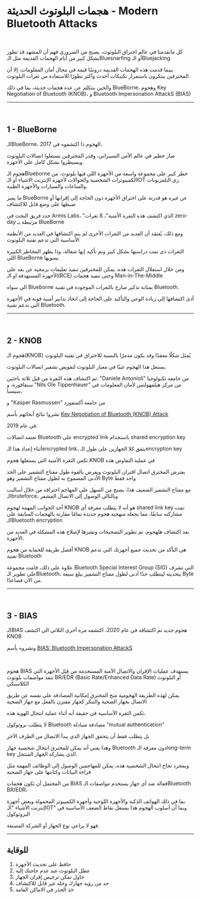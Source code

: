 # هجمات البلوتوث الحديثة - Modern Bluetooth Attacks
<br>

كل ماتقدمنا في عالم اختراق البلوتوث، يصبح من الضروري فهم أن المشهد قد تطور بشكل كبير من أيام الهجمات القديمة مثل الـBluesnarfing أو الـBluejacking

بينما قدمت هذه الهجمات القديمة دروسًا قيمة في مجال أمان المعلومات، إلا أن المخترقين يبتكرون باستمرار تكنيكات أحدث وأكثر تطورًا للاستفادة من ثغرات البلوتوث.

والحين بنتكلم عن عدة هجمات حديثة، بما في ذلك BlueBorne، وهجوم Key Negotiation of Bluetooth (KNOB)، و Bluetooth Impersonation AttackS (BIAS)
<hr>

 <br>

 ## 1 - BlueBorne

الـBlueBorne، الهجوم ذا اكتشفوه في 2017،

 صار خطير في عالم الأمن السيبراني، وقدر المخترقين يستغلوا اتصالات البلوتوث ويسيطروا بشكل كامل على الأجهزة.

 هجوم الـBlueborne  خطر كبير على مجموعة واسعة من الأجهزة اللي فيها بلوتوث. من الكمبيوترات الشخصية والجوالات لأجهزة الإنترنت الاشياء او الـIOT زي التلفزيونات والساعات والسيارات والأجهزة الطبية.

ما يميز BlueBorne عن غيره هو قدرته على اختراق الأجهزة دون الحاجة إلى إقرانها أو ضبطها على وضع قابل للاكتشاف

 حدد فريق البحث في Armis Labs، "الذي اكتشف هذه الثغرة الأمنية"، 8 ثغرات zero-day مرتبطة بـ BlueBorne

ومع ذلك، يُعتقد أن العديد من الثغرات الأخرى لم يتم اكتشافها في العديد من الأنظمة الأساسية التي تدعم تقنية البلوتوث


الثغرات ذي تمت دراستها بشكل كبير وتم تأكيد إنها شغالة، وذا يظهر المخاطر الكبيرة اللي BlueBorne يسويها

ومن خلال استغلال الثغرات هذه، يمكن للمخترقين تنفيذ تعليمات برمجية عن بعد على الأجهزة  المستهدفة او الـ(RCE) وحتى تنفيذ هجمات Man-in-The-Middle


 الي سواه Blueborne بمثابة تذكير صارخ بالثغرات الموجودة في تقنية Bluetooth.

 أدى اكتشافها إلى زيادة الوعي والتأكيد على الحاجة إلى اتخاذ تدابير أمنية قوية في الأجهزة التي تدعم تقنية Bluetooth.

 <hr>
 <br>

 ## 2 - KNOB

 هجوم الـ(KNOB) يُمثل شكلًا معقدًا وقد يكون مدمرًا بالنسبة للاختراق في تقنية البلوتوث

يستغل هذا الهجوم عيبًا في معيار البلوتوث لتقويض تشفير اتصالات البلوتوث.

 تم اكتشاف هذه الثغرة من قبل ثلاثة باحثين: "Daniele Antonioli" من جامعة تكنولوجيا سنغافورة، و "Nils Ole Tippenhauer" من مركز هيلمهولتس لأمان المعلومات في سيسبا، 
 
 و "Kasper Rasmussen" من جامعة أكسفورد
 
 نشروا نتائج أبحاثهم بأسم  [Key Negotiation of Bluetooth (KNOB) Attack](https://knobattack.com/)

 في عام 2019.

 تعتمد اتصالات Bluetooth على encrypted link باستخدام shared encryption key

 أثناء إعداد هذا الـencrypted link، يتفق كلا الجهازين على طول الـencryption key

 تكمن الثغرة الأمنية التي يستغلها هجوم KNOB في عملية التفاوض هذه


يعترض المخترق اتصال اقتران البلوتوث ويفرض بالقوة طول مفتاح التشفير على الحد الأدنى المسموح به لطول مفتاح التشفير وهو Byte واحد فقط

 مع مفتاح التشفير الضعيف هذا، يصبح من السهل على المهاجم اختراقه من خلال أساليب الـbruteforce، وبالتالي الوصول إلى الاتصال المشفر

أحد الجوانب المهمة لهجوم KNOB هو أنه لا يتطلب معرفة أي shared link key تمت مشاركته سابقًا، مما يجعله منهجية هجوم جديدة تمامًا مقارنة بالهجمات السابقة على الـBluetooth encryption

بعد اكتشاف هلهجوم، تم تطوير التصحيحات ونشرها لإصلاح هذه المشكلة في العديد من الأجهزة.

 أفضل طريقة للحماية من هجوم KNOB هي التأكد من تحديث جميع أجهزتك التي تدعم تقنية Bluetooth

 علاوة على ذلك، قامت مجموعة Bluetooth Special Interest Group (SIG)
 التي تشرف على تطوير الـBluetooth، بتحديثه ليتطلب حدًا أدنى لطول مفتاح التشفير يبلغ سبعة Byte من الآن فصاعدًا.







 <hr>
 <br>


 ## 3 - BIAS

 

 الـBIAS هجوم جديد تم اكتشافه في عام 2020، اكتشفه مرة أخرى الثلاثي الي اكتشف KNOB

 
 ونشروه بأسم [BIAS: Bluetooth Impersonation AttackS](https://ieeexplore.ieee.org/document/9152758)

 

<br>

هجوم BIAS يستهدف عمليات الإقران والاتصال الآمنة المستخدمة من قِبَل الأجهزة التي تنفذ مواصفات بلوتوث BR/EDR (Basic Rate/Enhanced Data Rate) أو البلوتوث الكلاسيكي

 يمكن لهذه الطريقة الهجومية منح المخترق إمكانية المصادقة على نفسه عن طريق الاتصال بجهاز الضحية والتنكر كجهاز مقترن بالفعل مع جهاز الضحية

تكمن الثغرة الأساسية في حقيقة أنه أثناء عملية انتحال الهوية هذه،

 لا يتطلب بروتوكول Bluetooth مصادقة متبادلة "mutual authentication" 

 بل يتطلب فقط أن يتحقق الجهاز الذي يبدأ الاتصال من الطرف الآخر

وهذا يعني أنه يمكن للمخترق انتحال شخصية جهاز Bluetooth دون معرفة الـlong-term key الذي يشاركه الجهاز المنتحل.

وبمجرد نجاح انتحال الشخصية هذه، يمكن للمهاجمين الوصول إلى الوظائف المهمة مثل قراءة البيانات وكتابتها على جهاز الضحية

من المحتمل أن تكون هجمات BIAS فعالة ضد أي جهاز يستخدم مواصفات الـBluetooth BR/EDR، 

بما في ذلك الهواتف الذكية والأجهزة اللوحية وأجهزة الكمبيوتر المحمولة وبعض أجهزة إنترنت الأشياء "الـIOT" وبما أن أسلوب الهجوم هذا يستغل نقاط الضعف الأساسية في البروتوكول

 فهو لا يراعي نوع الجهاز أو الشركة المصنعة.

<hr>

## للوقاية

 1. حافظ على تحديث الأجهزة
  2. عطل البلوتوث عند عدم حاجتك إليه
  3. حاول تمكن ترخيص إقران الجهاز
  4. حد من رؤية جهازك وخله غير قابل للاكتشاف
  5. خذ الحذر في الاماكن العامة
